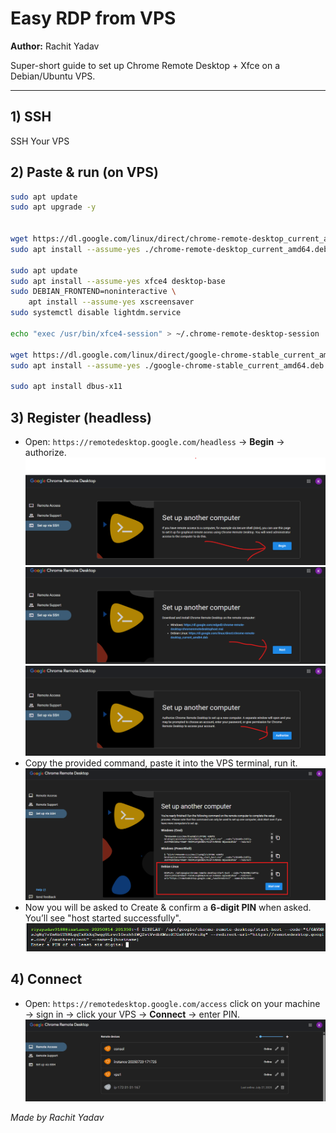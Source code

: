 # Easy RDP from VPS

**Author:** Rachit Yadav

Super-short guide to set up Chrome Remote Desktop + Xfce on a Debian/Ubuntu VPS.

---

## 1) SSH

SSH Your VPS 

## 2) Paste & run (on VPS)

```bash
sudo apt update
sudo apt upgrade -y


wget https://dl.google.com/linux/direct/chrome-remote-desktop_current_amd64.deb
sudo apt install --assume-yes ./chrome-remote-desktop_current_amd64.deb

sudo apt update
sudo apt install --assume-yes xfce4 desktop-base
sudo DEBIAN_FRONTEND=noninteractive \
    apt install --assume-yes xscreensaver
sudo systemctl disable lightdm.service

echo "exec /usr/bin/xfce4-session" > ~/.chrome-remote-desktop-session

wget https://dl.google.com/linux/direct/google-chrome-stable_current_amd64.deb
sudo apt install --assume-yes ./google-chrome-stable_current_amd64.deb

sudo apt install dbus-x11

```

## 3) Register (headless)

* Open: `https://remotedesktop.google.com/headless` → **Begin** → authorize.
![Screenshot](Screenshot1.png)
![Screenshot](Screenshot2.png)
![Screenshot](Screenshot3.png)
* Copy the provided command, paste it into the VPS terminal, run it.
![Screenshot](Screenshot4.png)
* Now you will be asked to Create & confirm a **6-digit PIN** when asked. You’ll see "host started successfully".
![Screenshot](Screenshot5.png)
## 4) Connect

* Open: `https://remotedesktop.google.com/access` click on your machine → sign in → click your VPS → **Connect** → enter PIN.
![Screenshot](Screenshot6.png)

*Made by Rachit Yadav*
